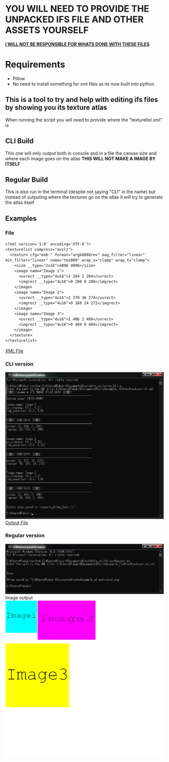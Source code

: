# **YOU WILL NEED TO PROVIDE THE UNPACKED IFS FILE AND OTHER ASSETS YOURSELF**
<ins>**I WILL NOT BE RESPONSIBLE FOR WHATS DONE WITH THESE FILES**</ins>

# Requirements
- Pillow
- No need to install something for xml files as its now built into python

## This is a tool to try and help with editing ifs files by showing you its texture atlas
When running the script you will need to provide where the "texturelist.xml" is

## CLI Build
This one will only output both in console and in a file the canvas size and where each image goes on the atlas **THIS WILL NOT MAKE A IMAGE BY ITSELF**

## Regular Build
This is also run in the terminal (despite not saying "CLI" in the name) but instead of outputing where the textures go on the atlas it will try to generate the atlas itself

## Examples
### File
`<?xml version='1.0' encoding='UTF-8'?>`\
`<texturelist compress="avslz">`\
`  <texture cfg="eeb-" format="argb8888rev" mag_filter="linear" min_filter="linear" name="tex000" wrap_s="clamp" wrap_t="clamp">`\
`    <size __type="2u16">4096 4096</size>`\
`    <image name="Image 1">`\
`      <uvrect __type="4u16">2 204 2 204</uvrect>`\
`      <imgrect __type="4u16">0 200 0 200</imgrect>`\
`    </image>`\
`    <image name="Image 2">`\
`      <uvrect __type="4u16">2 370 36 274</uvrect>`\
`      <imgrect __type="4u16">0 368 24 272</imgrect>`\
`    </image>`\
`    <image name="Image 3">`\
`      <uvrect __type="4u16">2 406 2 406</uvrect>`\
`      <imgrect __type="4u16">0 404 0 404</imgrect>`\
`    </image>`\
`  </texture>`\
`</texturelist>`\
\
[XML File](https://github.com/The-Grace-God/ifs_xml2atlas/blob/main/example_ifs/tex/texturelist.xml)

### CLI version
![image](https://github.com/The-Grace-God/ifs_xml2atlas/blob/main/Example/image_2025-07-01_181639963.png?raw=true)\
[Output File](https://github.com/The-Grace-God/ifs_xml2atlas/blob/main/Example/example_Atlas_Data.txt)

### Regular version
![image](https://github.com/The-Grace-God/ifs_xml2atlas/blob/main/Example/image_2025-07-01_192821219.png?raw=true)\
Image output\
![image](https://raw.githubusercontent.com/The-Grace-God/ifs_xml2atlas/refs/heads/main/Example/output.png)
